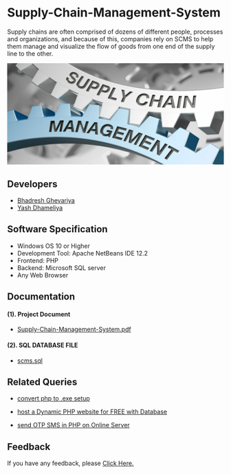 
# Supply-Chain-Management-System

Supply chains are often comprised of dozens of different people, processes and organizations, and because of this, companies rely on SCMS to help them manage and visualize the flow of goods from one end of the supply line to the other.

<img src="./Image/SCMS Logo.jpg" alt="">

## Developers

- [Bhadresh Ghevariya](https://www.linkedin.com/in/bhadresh-ghevariya-aa584515a/)
- [Yash Dhameliya](https://www.linkedin.com/in/yashdhameliya/)


## Software Specification

- Windows OS 10 or Higher
- Development Tool: Apache NetBeans IDE 12.2
- Frontend: PHP
- Backend: Microsoft SQL server
- Any Web Browser



## Documentation

#### (1). Project Document
- [Supply-Chain-Management-System.pdf](https://drive.google.com/file/d/1z_oWRG3TvT4Rp_sACywRLVpHMA6jVHXB/view?usp=sharing)

#### (2). SQL DATABASE FILE
- [scms.sql]( https://drive.google.com/file/d/1qoMDv0hG9kKnM1SARhfyYAOkmHLZTM31/view?usp=sharing)
## Related Queries

- [convert php to .exe setup](https://bit.ly/31jUIJe)

- [host a Dynamic PHP website for FREE with Database](https://youtu.be/rxYQYWSd-es)

- [send OTP SMS in PHP on Online Server](https://youtu.be/WgqYCAgfLkg)
## Feedback

If you have any feedback, please [Click Here.](https://forms.gle/RJVBNczjSvJzHiiB9)

